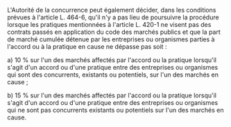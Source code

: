 L'Autorité de la concurrence peut également décider, dans les conditions prévues à l'article L. 464-6, qu'il n'y a pas lieu de poursuivre la procédure lorsque les pratiques mentionnées à l'article L. 420-1 ne visent pas des contrats passés en application du code des marchés publics et que la part de marché cumulée détenue par les entreprises ou organismes parties à l'accord ou à la pratique en cause ne dépasse pas soit : 


a) 10 % sur l'un des marchés affectés par l'accord ou la pratique lorsqu'il s'agit d'un accord ou d'une pratique entre des entreprises ou organismes qui sont des concurrents, existants ou potentiels, sur l'un des marchés en cause ; 


b) 15 % sur l'un des marchés affectés par l'accord ou la pratique lorsqu'il s'agit d'un accord ou d'une pratique entre des entreprises ou organismes qui ne sont pas concurrents existants ou potentiels sur l'un des marchés en cause.

